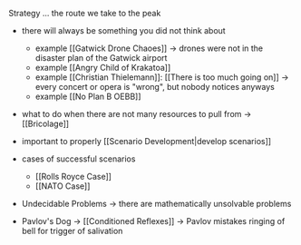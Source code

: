 Strategy ... the route we take to the peak

- there will always be something you did not think about
	- example [[Gatwick Drone Chaoes]]
		-> drones were not in the disaster plan of the Gatwick airport
	- example [[Angry Child of Krakatoa]]
	- example [[Christian Thielemann]]: [[There is too much going on]]
		-> every concert or opera is "wrong", but nobody notices anyways
	- example [[No Plan B OEBB]]

- what to do when there are not many resources to pull from -> [[Bricolage]]

- important to properly [[Scenario Development|develop scenarios]]
- cases of successful scenarios
	- [[Rolls Royce Case]]
	- [[NATO Case]]

- Undecidable Problems -> there are mathematically unsolvable problems

- Pavlov's Dog -> [[Conditioned Reflexes]]
	-> Pavlov mistakes ringing of bell for trigger of salivation

